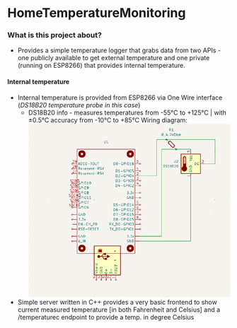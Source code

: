 # HomeTemperatureMonitoring

### What is this project about?
 - Provides a simple temperature logger that grabs data from two APIs - one publicly available to get external temperature and one private (running on ESP8266) that provides internal temperature.

#### Internal temperature
 - Internal temperature is provided from ESP8266 via One Wire interface (*DS18B20 temperature probe in this case*)
   - DS18B20 info - measures temperatures from -55°C to +125°C | with ±0.5°C accuracy from -10°C to +85°C
   Wiring diagram:
![wiring diagram](/HomeTempMonitoringScheme.png)
 - Simple server written in C++ provides a very basic frontend to show current measured temperature [in both Fahrenheit and Celsius] and a /temperaturec endpoint to provide a temp. in degree Celsius
   
